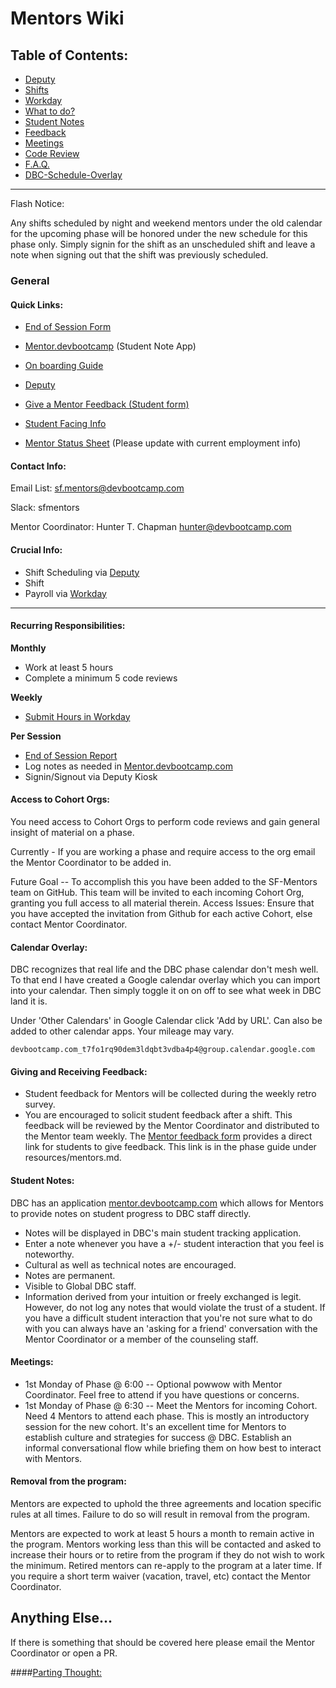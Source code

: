 # Mentors Wiki

## Table of Contents:
  - [Deputy](deputy.md)
  - [Shifts](shifts.md)
  - [Workday](workday.md)
  - [What to do?](shifts.md#during-a-shift)
  - [Student Notes](#student-notes)
  - [Feedback](#giving-and-receiving-feedback)
  - [Meetings](#meetings)
  - [Code Review](code-review.md)
  - [F.A.Q.](faq.md)
  - [DBC-Schedule-Overlay](#calendar-overlay.md)

*****

Flash Notice:

Any shifts scheduled by night and weekend mentors under the old calendar for the upcoming phase will be honored under the new schedule for this phase only. Simply signin for the shift as an unscheduled shift and leave a note when signing out that the shift was previously scheduled.

### General

#### Quick Links:

- [End of Session Form](https://docs.google.com/a/devbootcamp.com/forms/d/1bNIBtgy2ephY5117eHa31iFVgVRxPJAA0zzyeEqvTlA/viewform)

- [Mentor.devbootcamp](https://mentor.devbootcamp.com/) (Student Note App)

- [On boarding Guide](onboarding.md)

- [Deputy](https://sfmentors.na.deputy.com)

- [Give a Mentor Feedback (Student form)](https://docs.google.com/a/devbootcamp.com/forms/d/17gVpZgsiadJ9OblHMmxroAWAZcbKaQSyJzJ7Kpx-sbc/viewform)

- [Student Facing Info](student-facing-mentors.md)

- [Mentor Status Sheet](https://docs.google.com/spreadsheets/d/1RgO926LYjNb4OuYwPOBIEkX3hjQNLmT-P99IEIxpmP0/edit?usp=sharing) (Please update with current employment info)

#### Contact Info:

Email List: sf.mentors@devbootcamp.com

Slack: sfmentors

Mentor Coordinator: Hunter T. Chapman <hunter@devbootcamp.com>

#### Crucial Info:
- Shift Scheduling via [Deputy](deputy.md)
- Shift
- Payroll via [Workday](workday.md)

----

#### Recurring Responsibilities:

**Monthly**
- Work at least 5 hours
- Complete a minimum 5 code reviews

**Weekly**
- [Submit Hours in Workday](#how-to-submit-your-hours-in-workday)

**Per Session**
- [End of Session Report](https://docs.google.com/a/devbootcamp.com/forms/d/1bNIBtgy2ephY5117eHa31iFVgVRxPJAA0zzyeEqvTlA/viewform)
- Log notes as needed in [Mentor.devbootcamp.com](https://mentor.devbootcamp.com/)
- Signin/Signout via Deputy Kiosk

#### Access to Cohort Orgs:
You need access to Cohort Orgs to perform code reviews and gain general insight of material on a phase.

Currently - If you are working a phase and require access to the org email the Mentor Coordinator to be added in.

Future Goal -- To accomplish this you have been added to the SF-Mentors team on GitHub. This team will be invited to each incoming Cohort Org, granting you full access to all material therein. Access Issues: Ensure that you have accepted the invitation from Github for each active Cohort, else contact Mentor Coordinator.

#### Calendar Overlay:

DBC recognizes that real life and the DBC phase calendar don't mesh well. To that end I have created a Google calendar overlay which you can import into your calendar. Then simply toggle it on on off to see what week in DBC land it is.

Under 'Other Calendars' in Google Calendar click 'Add by URL'. Can also be added to other calendar apps. Your mileage may vary.

```
devbootcamp.com_t7fo1rq90dem3ldqbt3vdba4p4@group.calendar.google.com
```

#### Giving and Receiving Feedback:
- Student feedback for Mentors will be collected during the weekly retro survey.
- You are encouraged to solicit student feedback after a shift. This feedback will be reviewed by the Mentor Coordinator and distributed to the Mentor team weekly. The [Mentor feedback form](https://docs.google.com/a/devbootcamp.com/forms/d/17gVpZgsiadJ9OblHMmxroAWAZcbKaQSyJzJ7Kpx-sbc/viewform) provides a direct link for students to give feedback. This link is in the phase guide under resources/mentors.md.

#### Student Notes:

DBC has an application [mentor.devbootcamp.com](https://mentor.devbootcamp.com/) which allows for Mentors to provide notes on student progress to DBC staff directly.

  - Notes will be displayed in DBC's main student tracking application.
  - Enter a note whenever you have a +/- student interaction that you feel is noteworthy.
  - Cultural as well as technical notes are encouraged.
  - Notes are permanent.
  - Visible to Global DBC staff.
  - Information derived from your intuition or freely exchanged is legit. However, do not log any notes that would violate the trust of a student. If you have a difficult student interaction that you're not sure what to do with you can always have an 'asking for a friend' conversation with the Mentor Coordinator or a member of the counseling staff.

#### Meetings:
- 1st Monday of Phase @ 6:00 -- Optional powwow with Mentor Coordinator. Feel free to attend if you have questions or concerns.
- 1st Monday of Phase @ 6:30 -- Meet the Mentors for incoming Cohort. Need 4 Mentors to attend each phase. This is mostly an introductory session for the new cohort. It's an excellent time for Mentors to establish culture and strategies for success @ DBC. Establish an informal conversational flow while briefing them on how best to interact with Mentors.

#### Removal from the program:
Mentors are expected to uphold the three agreements and location specific rules at all times. Failure to do so will result in removal from the program.

Mentors are expected to work at least 5 hours a month to remain active in the program. Mentors working less than this will be contacted and asked to increase their hours or to retire from the program if they do not wish to work the minimum. Retired mentors can re-apply to the program at a later time. If you require a short term waiver (vacation, travel, etc) contact the Mentor Coordinator.

## Anything Else...
If there is something that should be covered here please email the Mentor Coordinator or open a PR.

####[Parting Thought:](jobs.md)

